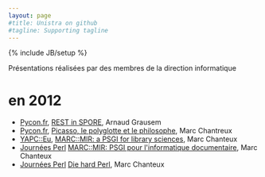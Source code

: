 ```yaml
---
layout: page
#title: Unistra on github 
#tagline: Supporting tagline
---
```

{% include JB/setup %}

Présentations réalisées par des membres de la direction informatique

# en 2012

* [Pycon.fr](http://www.pycon.fr/2012/), [REST in SPORE](http://www.pycon.fr/2012/schedule/presentation/25/), Arnaud Grausem
* [Pycon.fr](http://www.pycon.fr/2012/), [Picasso, le polyglotte et le philosophe](http://www.pycon.fr/2012/schedule/presentation/14/), Marc Chantreux
* [YAPC::Eu](http://act.yapc.eu/ye2012/), [MARC::MIR: a PSGI for library sciences](http://act.yapc.eu/ye2012/talk/4190), Marc Chanteux
* [Journées Perl](http://journeesperl.fr/fpw2012/) [MARC::MIR: PSGI pour l'informatique documentaire](http://journeesperl.fr/fpw2012/talk/4144), Marc Chanteux
* [Journées Perl](http://journeesperl.fr/fpw2012/) [Die hard Perl](http://journeesperl.fr/fpw2012/talk/4051), Marc Chanteux
